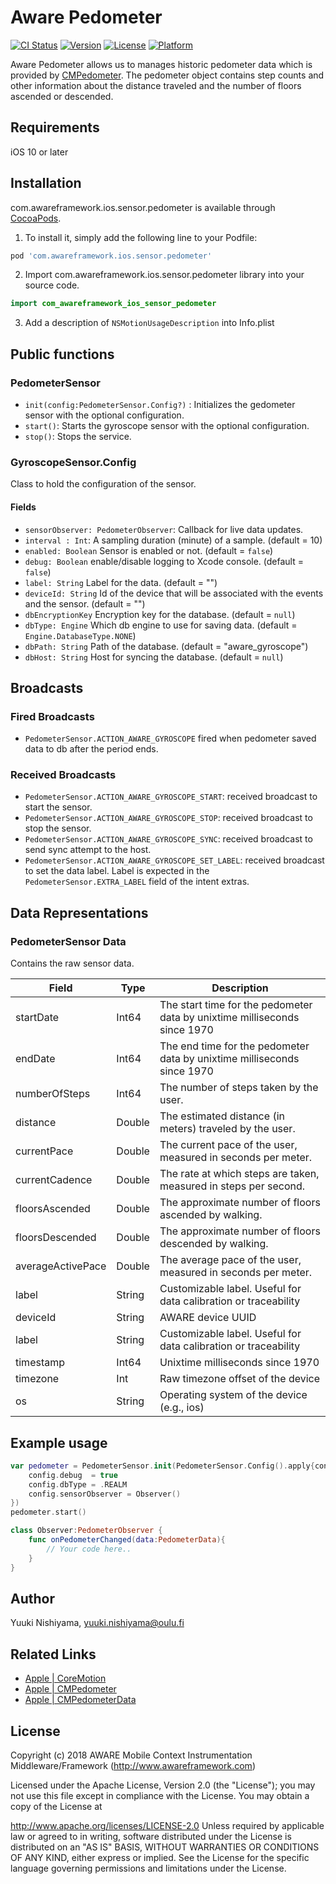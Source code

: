 # Aware Pedometer

[![CI Status](https://img.shields.io/travis/awareframework/com.awareframework.ios.sensor.pedometer.svg?style=flat)](https://travis-ci.org/awareframework/com.awareframework.ios.sensor.pedometer)
[![Version](https://img.shields.io/cocoapods/v/com.awareframework.ios.sensor.pedometer.svg?style=flat)](https://cocoapods.org/pods/com.awareframework.ios.sensor.pedometer)
[![License](https://img.shields.io/cocoapods/l/com.awareframework.ios.sensor.pedometer.svg?style=flat)](https://cocoapods.org/pods/com.awareframework.ios.sensor.pedometer)
[![Platform](https://img.shields.io/cocoapods/p/com.awareframework.ios.sensor.pedometer.svg?style=flat)](https://cocoapods.org/pods/com.awareframework.ios.sensor.pedometer)

Aware Pedometer allows us to manages historic pedometer data which is provided by [CMPedometer](https://developer.apple.com/documentation/coremotion). The pedometer object contains step counts and other information about the distance traveled and the number of floors ascended or descended. 

## Requirements
iOS 10 or later

## Installation

com.awareframework.ios.sensor.pedometer is available through [CocoaPods](https://cocoapods.org). 

1. To install it, simply add the following line to your Podfile:
```ruby
pod 'com.awareframework.ios.sensor.pedometer'
```

2. Import com.awareframework.ios.sensor.pedometer library into your source code.
```swift
import com_awareframework_ios_sensor_pedometer
```

3. Add a description of `NSMotionUsageDescription` into Info.plist

## Public functions

### PedometerSensor

+ `init(config:PedometerSensor.Config?)` : Initializes the gedometer sensor with the optional configuration.
+ `start()`: Starts the gyroscope sensor with the optional configuration.
+ `stop()`: Stops the service.

### GyroscopeSensor.Config

Class to hold the configuration of the sensor.

#### Fields
+ `sensorObserver: PedometerObserver`: Callback for live data updates.
+ `interval : Int`: A sampling duration (minute) of a sample. (default = 10)
+ `enabled: Boolean` Sensor is enabled or not. (default = `false`)
+ `debug: Boolean` enable/disable logging to Xcode console. (default = `false`)
+ `label: String` Label for the data. (default = "")
+ `deviceId: String` Id of the device that will be associated with the events and the sensor. (default = "")
+ `dbEncryptionKey` Encryption key for the database. (default = `null`)
+ `dbType: Engine` Which db engine to use for saving data. (default = `Engine.DatabaseType.NONE`)
+ `dbPath: String` Path of the database. (default = "aware_gyroscope")
+ `dbHost: String` Host for syncing the database. (default = `null`)

## Broadcasts

### Fired Broadcasts

+ `PedometerSensor.ACTION_AWARE_GYROSCOPE` fired when pedometer saved data to db after the period ends.

### Received Broadcasts

+ `PedometerSensor.ACTION_AWARE_GYROSCOPE_START`: received broadcast to start the sensor.
+ `PedometerSensor.ACTION_AWARE_GYROSCOPE_STOP`: received broadcast to stop the sensor.
+ `PedometerSensor.ACTION_AWARE_GYROSCOPE_SYNC`: received broadcast to send sync attempt to the host.
+ `PedometerSensor.ACTION_AWARE_GYROSCOPE_SET_LABEL`: received broadcast to set the data label. Label is expected in the `PedometerSensor.EXTRA_LABEL` field of the intent extras.

## Data Representations

### PedometerSensor Data

Contains the raw sensor data.

| Field     | Type   | Description                                                     |
| --------- | ------ | --------------------------------------------------------------- |
| startDate      | Int64  | The start time for the pedometer data by unixtime milliseconds since 1970  |
| endDate        | Int64  | The end time for the pedometer data by unixtime milliseconds since 1970    |
| numberOfSteps  | Int64  |      The number of steps taken by the user. |
| distance       | Double  |    The estimated distance (in meters) traveled by the user. |
| currentPace    | Double  | The current pace of the user, measured in seconds per meter. |
| currentCadence | Double  | The rate at which steps are taken, measured in steps per second.  |
| floorsAscended | Double  |The approximate number of floors ascended by walking.|
| floorsDescended   | Double  |The approximate number of floors descended by walking.|
| averageActivePace | Double  |The average pace of the user, measured in seconds per meter.
| label     | String | Customizable label. Useful for data calibration or traceability |
| deviceId  | String | AWARE device UUID                                               |
| label     | String | Customizable label. Useful for data calibration or traceability |
| timestamp | Int64   | Unixtime milliseconds since 1970                                |
| timezone  | Int    | Raw timezone offset of the device                          |
| os        | String | Operating system of the device (e.g., ios)                    |

## Example usage
```swift
var pedometer = PedometerSensor.init(PedometerSensor.Config().apply{config in
    config.debug  = true
    config.dbType = .REALM
    config.sensorObserver = Observer()
})
pedometer.start()
```

```swift
class Observer:PedometerObserver {
    func onPedometerChanged(data:PedometerData){
        // Your code here..
    }
}
```

## Author

Yuuki Nishiyama, yuuki.nishiyama@oulu.fi

## Related Links

- [ Apple | CoreMotion ](https://developer.apple.com/documentation/coremotion)
- [ Apple | CMPedometer ](https://developer.apple.com/documentation/coremotion/cmpedometer)
- [ Apple | CMPedometerData ](https://developer.apple.com/documentation/coremotion/cmpedometerdata)

## License
Copyright (c) 2018 AWARE Mobile Context Instrumentation Middleware/Framework (http://www.awareframework.com)

Licensed under the Apache License, Version 2.0 (the "License"); you may not use this file except in compliance with the License. You may obtain a copy of the License at

http://www.apache.org/licenses/LICENSE-2.0 Unless required by applicable law or agreed to in writing, software distributed under the License is distributed on an "AS IS" BASIS, WITHOUT WARRANTIES OR CONDITIONS OF ANY KIND, either express or implied. See the License for the specific language governing permissions and limitations under the License.
